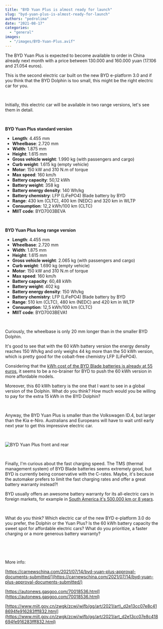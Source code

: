 ```yaml
---
title: "BYD Yuan Plus is almost ready for launch"
slug: "byd-yuan-plus-is-almost-ready-for-launch"
authors: "pedrolima"
date: "2021-08-17"
categories: 
  - "general"
images: 
  - "/images/BYD-Yuan-Plus.avif"
---
```


The BYD Yuan Plus is expected to become available to order in China already next month with a price between 130.000 and 160.000 yuan (17.106 and 21.054 euros).

This is the second electric car built on the new BYD e-platform 3.0 and if you think that the BYD Dolphin is too small, this might be the right electric car for you.

 

Initially, this electric car will be available in two range versions, let's see them in detail.

 

**BYD Yuan Plus standard version**

- **Length**: 4.455 mm
- **Wheelbase**: 2.720 mm
- **Width**: 1.875 mm
- **Height**: 1.615 mm
- **Gross vehicle weight**: 1.990 kg (with passengers and cargo)
- **Curb weight**: 1.615 kg (empty vehicle)
- **Motor**: 150 kW and 310 N.m of torque
- **Max speed**: 160 km/h
- **Battery capacity**: 50,12 kWh
- **Battery weight**: 358 kg
- **Battery energy density**: 140 Wh/kg
- **Battery chemistry**: LFP (LiFePO4) Blade battery by BYD
- **Range**: 430 km (CLTC), 400 km (NEDC) and 320 km in WLTP
- **Consumption**: 12,2 kWh/100 km (CLTC)
- **MIIT code**: BYD7003BEVA

 

**BYD Yuan Plus long range version**

- **Length**: 4.455 mm
- **Wheelbase**: 2.720 mm
- **Width**: 1.875 mm
- **Height**: 1.615 mm
- **Gross vehicle weight**: 2.065 kg (with passengers and cargo)
- **Curb weight**: 1.690 kg (empty vehicle)
- **Motor**: 150 kW and 310 N.m of torque
- **Max speed**: 160 km/h
- **Battery capacity**: 60,48 kWh
- **Battery weight**: 402 kg
- **Battery energy density**: 150 Wh/kg
- **Battery chemistry**: LFP (LiFePO4) Blade battery by BYD
- **Range**: 510 km (CLTC), 480 km (NEDC) and 420 km in WLTP
- **Consumption**: 12,5 kWh/100 km (CLTC)
- **MIIT code**: BYD7003BEVA1

 

Curiously, the wheelbase is only 20 mm longer than in the smaller BYD Dolphin.

It's good to see that with the 60 kWh battery version the energy density reaches 150 Wh/kg and only weighs 44 kg more than the 50 kWh version, which is pretty good for the cobalt-free chemistry LFP (LiFePO4).

Considering that the [kWh cost of the BYD Blade batteries is already at 55 euros](/2021/08/10/this-is-why-byd-blade-battery-is-ahead-of-competition/), it seems to be a no-brainer for BYD to push the 60 kWh version in more affordable models.

Moreover, this 60 kWh battery is the one that I want to see in a global version of the Dolphin. What do you think? How much would you be willing to pay for the extra 15 kWh in the BYD Dolphin?

 

Anyway, the BYD Yuan Plus is smaller than the Volkswagen ID.4, but larger than the Kia e-Niro. Australians and Europeans will have to wait until early next year to get this impressive electric car.

 

![BYD Yuan Plus front and rear](images/BYD-Yuan-Plus-front-and-rear.avif)

 

Finally, I'm curious about the fast charging speed. The TMS (thermal management system) of BYD Blade batteries seems extremely good, but BYD is currently being conservative with the C-rates. Maybe, it's because the automaker prefers to limit the fast charging rates and offer a great battery warranty instead?!

BYD usually offers an awesome battery warranty for its all-electric cars in foreign markets, for example in [South America it's 500.000 km or 8 years](https://bydauto.com.co/garantias).

 

What do you think? Which electric car of the new BYD e-platform 3.0 do you prefer, the Dolphin or the Yuan Plus? Is the 60 kWh battery capacity the sweet spot for affordable electric cars? What do you prioritize, a faster charging or a more generous battery warranty?

 

 

More info:

[https://carnewschina.com/2021/07/14/byd-yuan-plus-approval-documents-submitted/](https://carnewschina.com/2021/07/14/byd-yuan-plus-approval-documents-submitted/)

[https://autonews.gasgoo.com/70018536.html](https://autonews.gasgoo.com/70018536.html)

[https://www.miit.gov.cn/zwgk/zcwj/wjfb/gg/art/2021/art\_d2e13cc07e8c418694fe916283fff832.html](https://www.miit.gov.cn/zwgk/zcwj/wjfb/gg/art/2021/art_d2e13cc07e8c418694fe916283fff832.html)
